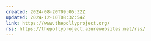 ```yaml
---
created: 2024-08-20T09:05:32Z
updated: 2024-12-10T08:32:54Z
link: https://www.thepollyproject.org/
rss: https://thepollyproject.azurewebsites.net/rss/
---
```

